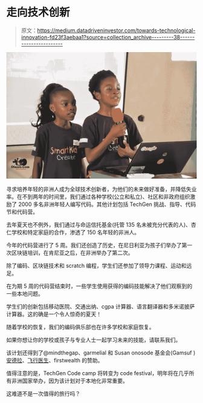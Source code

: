 # 走向技术创新

> 原文：<https://medium.datadriveninvestor.com/towards-technological-innovation-fd23f3aebaa1?source=collection_archive---------38----------------------->

![](img/a975db04caa7ac41942f15913bc45e8b.png)

寻求培养年轻的非洲人成为全球技术创新者，为他们的未来做好准备，并降低失业率。在不到两年的时间里，我们通过各种学校(公立和私立)、社区和非政府组织激励了 2000 多名非洲年轻人编写代码。其他计划包括 TechGen 挑战、指导、代码节和代码营。

去年夏天也不例外，我们通过与命运信托基金(托管 135 名未被充分代表的人)、杏仁学校和特定家庭的合作，渗透了 150 名年轻的非洲人。

今年的代码营进行了 5 周。我们还创造了历史，在尼日利亚为孩子们举办了第一次区块链培训，在肯尼亚之后，在非洲举办了第二次。

除了编码、区块链技术和 scratch 编程，学生们还参加了领导力课程、运动和远足。

在为期 5 周的代码营结束时，一些学生使用获得的编码技能解决了他们观察到的一些本地问题。

学生们的创新包括移动医院、交通出纳、cgpa 计算器、语言翻译器和多米诺披萨计算器。这的确是一个令人惊奇的夏天！

随着学校的恢复，我们的编码俱乐部也在许多学校和家庭恢复。

如果你想让你的学校或孩子与专业人士一起学习未来的技能，请联系我们。

该计划还得到了@mindthegap、garmelial 和 Susan onosode 基金会(Gamsuf ) [安德拉](https://medium.com/u/a4d81c24b23?source=post_page-----fd23f3aebaa1--------------------------------)、[飞行医生](https://medium.com/u/f8f688473bed?source=post_page-----fd23f3aebaa1--------------------------------)、firstwealth 的赞助。

值得注意的是，TechGen Code camp 将转变为 code festival，明年将在几乎所有非洲国家举办，因为该计划对于本地化非常重要。

这难道不是一次值得的旅行吗？